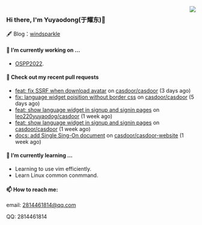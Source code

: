 <img align="right" src="https://github-readme-stats.vercel.app/api?username=leo220yuyaodog&show_icons=true&icon_color=805AD5&text_color=718096&bg_color=ffffff&hide_title=true" />

### Hi there, I'm Yuyaodong(于耀东)👋
🖋 Blog：[windsparkle](https://blog.windsparkle.top)
#### 🔭 I’m currently working on ...
- [OSPP2022](https://summer-ospp.ac.cn/).

#### 🔨 Check out my recent pull requests

- [feat: fix SSRF when download avatar](https://github.com/casdoor/casdoor/pull/1193) on [casdoor/casdoor](https://github.com/casdoor/casdoor) (3 days ago)
- [fix: language widget poisition without border css](https://github.com/casdoor/casdoor/pull/1188) on [casdoor/casdoor](https://github.com/casdoor/casdoor) (5 days ago)
- [feat: show language widget in signup and signin pages](https://github.com/leo220yuyaodog/casdoor/pull/1) on [leo220yuyaodog/casdoor](https://github.com/leo220yuyaodog/casdoor) (1 week ago)
- [feat: show language widget in signup and signin pages](https://github.com/casdoor/casdoor/pull/1180) on [casdoor/casdoor](https://github.com/casdoor/casdoor) (1 week ago)
- [docs: add Single Sing-On document](https://github.com/casdoor/casdoor-website/pull/356) on [casdoor/casdoor-website](https://github.com/casdoor/casdoor-website) (1 week ago)

#### 🌱 I’m currently learning ...
- Learning to use vim efficiently.
- Learn Linux common conmmand.

#### 📫 How to reach me:
email: 2814461814@qq.com

QQ: 2814461814
